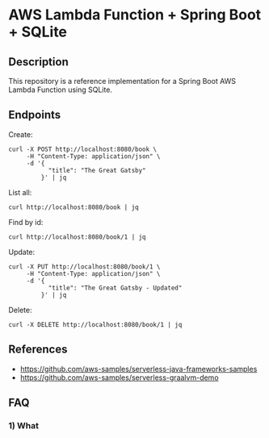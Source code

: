 # AWS Lambda Function + Spring Boot + SQLite

## Description

This repository is a reference implementation for a Spring Boot AWS Lambda Function using SQLite.

## Endpoints

Create:
```shell
curl -X POST http://localhost:8080/book \
     -H "Content-Type: application/json" \
     -d '{
           "title": "The Great Gatsby"
         }' | jq
```

List all:
```shell
curl http://localhost:8080/book | jq
```

Find by id:
```shell
curl http://localhost:8080/book/1 | jq
```

Update:
```shell
curl -X PUT http://localhost:8080/book/1 \
     -H "Content-Type: application/json" \
     -d '{
           "title": "The Great Gatsby - Updated"
         }' | jq

```

Delete:
```shell
curl -X DELETE http://localhost:8080/book/1 | jq
```

## References

- https://github.com/aws-samples/serverless-java-frameworks-samples
- https://github.com/aws-samples/serverless-graalvm-demo

## FAQ

### 1) What